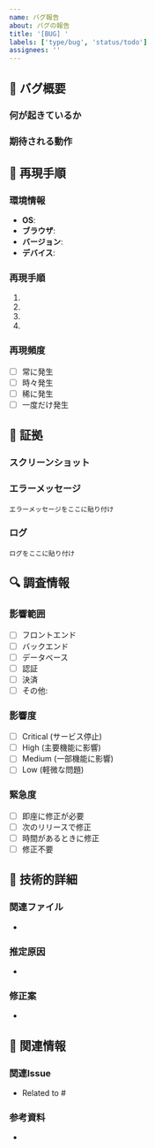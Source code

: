 ```yaml
---
name: バグ報告
about: バグの報告
title: '[BUG] '
labels: ['type/bug', 'status/todo']
assignees: ''
---
```


## 🐛 バグ概要

### 何が起きているか
<!-- バグの症状を簡潔に説明 -->

### 期待される動作
<!-- 本来どのような動作をするべきか -->

## 🔄 再現手順

### 環境情報
- **OS**: 
- **ブラウザ**: 
- **バージョン**: 
- **デバイス**: 

### 再現手順
<!-- バグを再現するための詳細な手順 -->
1. 
2. 
3. 
4. 

### 再現頻度
- [ ] 常に発生
- [ ] 時々発生
- [ ] 稀に発生
- [ ] 一度だけ発生

## 📸 証拠

### スクリーンショット
<!-- バグの状況を示すスクリーンショット -->

### エラーメッセージ
<!-- エラーメッセージがあれば記載 -->
```
エラーメッセージをここに貼り付け
```

### ログ
<!-- 関連するログがあれば記載 -->
```
ログをここに貼り付け
```

## 🔍 調査情報

### 影響範囲
<!-- バグが影響する範囲 -->
- [ ] フロントエンド
- [ ] バックエンド
- [ ] データベース
- [ ] 認証
- [ ] 決済
- [ ] その他: 

### 影響度
- [ ] Critical (サービス停止)
- [ ] High (主要機能に影響)
- [ ] Medium (一部機能に影響)
- [ ] Low (軽微な問題)

### 緊急度
- [ ] 即座に修正が必要
- [ ] 次のリリースで修正
- [ ] 時間があるときに修正
- [ ] 修正不要

## 🔧 技術的詳細

### 関連ファイル
<!-- バグに関連すると思われるファイル -->
- 

### 推定原因
<!-- バグの原因として考えられること -->
- 

### 修正案
<!-- 修正方法のアイデアがあれば記載 -->
- 

## 🔗 関連情報

### 関連Issue
<!-- 関連するIssueがあれば記載 -->
- Related to #

### 参考資料
<!-- 参考になる資料やリンク -->
- 